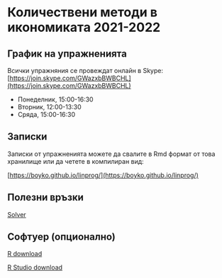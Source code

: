 # Количествени методи в икономиката 2021-2022

## График на упражненията 

Всички упражняния се провеждат онлайн в Skype: [https://join.skype.com/GWazxbBWBCHL](https://join.skype.com/GWazxbBWBCHL)

- Понеделник, 15:00-16:30
- Вторник, 12:00-13:30
- Сряда, 15:00-16:30

## Записки

Записки от упражненията можете да свалите в Rmd формат от това хранилище или да
четете в компилиран вид:

[https://boyko.github.io/linprog/](https://boyko.github.io/linprog/)

## Полезни връзки

[Solver](https://cbom.atozmath.com/CBOM/Simplex.aspx?q=sm)

## Софтуер (опционално)

[R download](https://cran.r-project.org/)

[R Studio download](https://rstudio.com/products/rstudio/download/)
